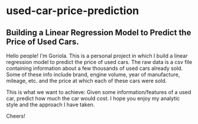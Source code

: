 # used-car-price-prediction
## Building a Linear Regression Model to Predict the Price of Used Cars.

Hello people! I'm Goriola. 
This is a personal project in which I build a linear regression model to predict the price of used cars.
The raw data is a csv file containing information about a few thousands of used cars already sold. 
Some of these info include brand, engine volume, year of manufacture, mileage, etc. and the price at which each of these cars were sold.

This is what we want to achieve: Given some information/features of a used car, predict how much the car would cost.
I hope you enjoy my analytic style and the approach I have taken.

Cheers!
